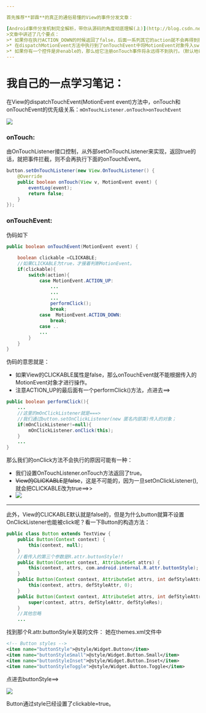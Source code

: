 ```yaml
---

首先推荐**郭霖**的真正的通俗易懂的View的事件分发文章：

[Android事件分发机制完全解析，带你从源码的角度彻底理解(上)](http://blog.csdn.net/guolin_blog/article/details/9097463)
>文章中讲述了几个要点：
>* 如果你在执行ACTION_DOWN的时候返回了false，后面一系列其它的action就不会再得到执行了。简单的说，就是当dispatchTouchEvent在进行事件分发的时候，只有前一个action返回true，才会触发后一个action。即消费事件才会继续有事件。
>* 在dispatchMotionEvent方法中执行到了onTouchEvent中将MotionEvent对象传入switch中做ACTION_DOWN、ACTION_UP等判断的时候，默认地在结束switch之后马上返回true。也就是到了这一步，默认地就消费了事件。
>* 如果你有一个控件是非enable的，那么给它注册onTouch事件将永远得不到执行。（默认地每一个控件的enable=true）,并且设置OnClickListener也得不到执行。
---
```

# 我自己的一点学习笔记：
在View的dispatchTouchEvent(MotionEvent event)方法中，onTouch和onTouchEvent的优先级关系：`mOnTouchListener.onTouch>onTouchEvent`

![](https://upload-images.jianshu.io/upload_images/7177220-3dd405529c903a0a.png?imageMogr2/auto-orient/strip%7CimageView2/2/w/1240)
### onTouch:
由OnTouchListener接口控制，从外部setOnTouchListener来实现，返回true的话，就把事件拦截，则不会再执行下面的onTouchEvent。
``` java
button.setOnTouchListener(new View.OnTouchListener() {
    @Override
    public boolean onTouch(View v, MotionEvent event) {
        eventLog(event);
        return false;
    }
});
```

### onTouchEvent:
伪码如下
``` java
public boolean onTouchEvent(MotionEvent event) {
	
	boolean clickable =CLICKABLE;
	//如果CLICKABLE为true，才接着判断MotionEvent。
	if(clickable){
		switch(action){
			case MotionEvent.ACTION_UP:
				...
				...
				...
				performClick();
				break;
			case  MotionEvent.ACTION_DOWN:
				break;
			case ..
			...
		}
	}
}
```
伪码的意思就是：
* 如果View的CLICKABLE属性是false，那么onTouchEvent就不能根据传入的MotionEvent对象才进行操作。
* 注意ACTION_UP的最后面有一个performClick()方法，点进去==>
``` java
public boolean performClick(){
	...
	//这里的mOnClickListener就是===>
	//我们通过button.setOnClickListener(new 匿名内部类)传入的对象；
	if(mOnClickListener!=null){
		mOnClickListener.onClick(this);
	}
	...
}
```
那么我们的onClick方法不会执行的原因可能有一种：
* 我们设置OnTouchListener.onTouch方法返回了true。
* ~~View的CLICKABLE是false~~，这是不可能的，因为一旦setOnClickListener(),就会把CLICKABLE改为true==>>
* ![](https://upload-images.jianshu.io/upload_images/7177220-9d5b336fe3e575b0.png?imageMogr2/auto-orient/strip%7CimageView2/2/w/1240)

---

此外，View的CLICKABLE默认就是false的，但是为什么button就算不设置OnClickListener也能被click呢？看一下Button的构造方法：
``` java
public class Button extends TextView {
    public Button(Context context) {
        this(context, null);
    }
	//看传入的第三个参数是R.attr.buttonStyle!!
    public Button(Context context, AttributeSet attrs) {
        this(context, attrs, com.android.internal.R.attr.buttonStyle);
    }
    public Button(Context context, AttributeSet attrs, int defStyleAttr) {
        this(context, attrs, defStyleAttr, 0);
    }
    public Button(Context context, AttributeSet attrs, int defStyleAttr, int defStyleRes) {
        super(context, attrs, defStyleAttr, defStyleRes);
    }
	//其他忽略
	...
```
找到那个R.attr.buttonStyle关联的文件：
她在themes.xml文件中
``` xml
<!-- Button styles -->
<item name="buttonStyle">@style/Widget.Button</item>
<item name="buttonStyleSmall">@style/Widget.Button.Small</item>
<item name="buttonStyleInset">@style/Widget.Button.Inset</item>
<item name="buttonStyleToggle">@style/Widget.Button.Toggle</item>
```
点进去buttonStyle==>

![](https://upload-images.jianshu.io/upload_images/7177220-b0e4a9776c2dca09.png?imageMogr2/auto-orient/strip%7CimageView2/2/w/1240)

Button通过style已经设置了clickable=true。
